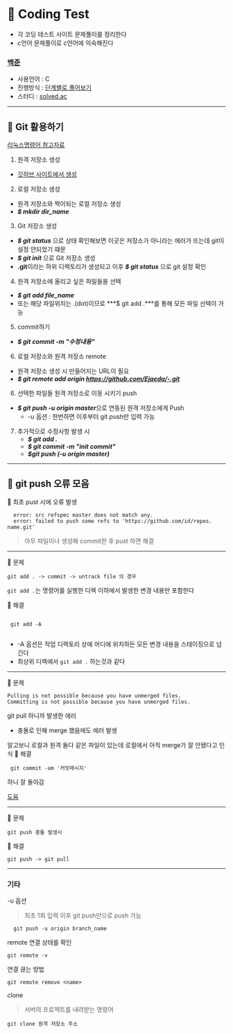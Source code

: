 # 📌 Coding Test
* 각 코딩 테스트 사이트 문제풀이를 정리한다<br>
* c언어 문제풀이로 c언어에 익숙해진다

### [백준](https://www.acmicpc.net "BOJ")

* 사용언어 : C
* 진행방식 : [단계별로 풀어보기](https://www.acmicpc.net/step "BOJ_step")
* 스터디 : [solved.ac](https://solved.ac/ranking/rival)

---

## 📌 Git 활용하기
[리눅스명령어 참고자료](https://github.com/wooseok1152/hadoop-spark/blob/master/Linux%20기본%20명령어%20&%20Hadoop,%20R%20및%20R-studio%20설치%20부록.pdf "Linux_Command")

1. 원격 저장소 생성
  * [깃허브 사이트에서 생성](https://github.com/new)

2. 로컬 저장소 생성<br>
* 원격 저장소와 짝이되는 로컬 저장소 생성
* ***$ mkdir dir_name***
  
3. Git 저장소 생성 <br>
* ***$ git status*** 으로 상태 확인해보면 이곳은 저장소가 아니라는 에러가 뜨는데 git이 설정 안되었기 떄문
* ***$ git init*** 으로 Git 저장소 생성
* **.git**이라는 하위 디렉토리가 생성되고 이후 ***$ git status*** 으로 git 설정 확인
  
4. 원격 저장소에 올리고 싶은 파일들을 선택
* ***$ git add file_name*** 
* 또는 해당 파일위치는 .(dot)이므로 ***$ git add .***를 통해 모든 파일 선택이 가능

5. commit하기<br>
* ***$ git commit -m "수정내용"***

6. 로컬 저장소와 원격 저장소 remote
* 원격 저장소 생성 시 만들어지는 URL이 필요
* ***$ git remote add origin https://github.com/Ejaeda/-.git***

6. 선택한 파일들 원격 저장소로 이동 시키기 push
* ***$ git push -u origin master***으로 연동된 원격 저장소에게 Push
  * -u 옵션 : 한번하면 이후부터 git push만 입력 가능
   
7. 추가적으로 수정사항 발생 시
    * ***$ git add .***
    * ***$ git commit -m "init commit"***
    * ***$git push (-u origin master)***
  

------

## 📌 git push 오류 모음<br>

📌 최초 pust 시에 오류 발생

```vim
  error: src refspec master does not match any.
  error: failed to push some refs to 'https://github.com/id/repos. name.git'
```
>  아무 파일이나 생성해 commit한 후 pust 하면 해결

-----

📌 문제
```.vim
git add . -> commit -> untrack file 의 경우
```
`git add .`는 명령어를 실행한 디렉 이하에서 발생한 변경 내용만 포함한다

📌 해결
```vim

 git add -A
 
```
 -  -A 옵션은 작업 디렉토리 상에 어디에 위치하든 모든 변경 내용을 스테이징으로 넘긴다
 -  최상위 디렉에서 `git add .` 하는것과 같다

-----
📌 문제
```.vim
Pulling is not possible because you have unmerged files.
Committing is not possible because you have unmerged files.
```
git pull 하니까 발생한 에러
- 충돌로 인해 merge 했음에도 에러 발생

알고보니 로컬과 원격 둘다 같은 파일이 있는데 로컬에서 아직 merge가 잘 안됐다고 인식
📌 해결
```.vim
 git commit -am '커밋메시지'
```
하니 잘 돌아감

[도움](https://velog.io/@2ujin/%EA%B9%83-Pull-is-not-possible-because-you-have-unmerged-files-%EC%97%90%EB%9F%AC)<br>

-----

📌 문제
```.vim
git push 충돌 발생시
```

📌 해결
```.vim
git push -> git pull
```

-----
### 기타
  
-u 옵션
> 최초 1회 입력 이후 git push만으로 push 가능
```.vim
  git push -u origin branch_name 
```

remote 연결 상태를 확인
  ```.vim
  git remote -v
  ```
연결 끊는 방법

  ```.vim
  git remote remove <name>
  ```

clone
> 서버의 프로젝트를 내려받는 명령어
  ```.vim
  git clone 원격 저장소 주소
  ```
